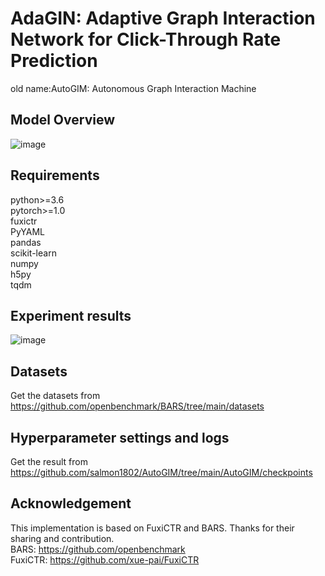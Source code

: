 # AdaGIN: Adaptive Graph Interaction Network for Click-Through Rate Prediction
old name:AutoGIM: Autonomous Graph Interaction Machine
## Model Overview
![image](https://github.com/salmon1802/AdaGIN/assets/73091798/0f29234c-3244-4742-9009-0004007468ec)

## Requirements
python>=3.6  
pytorch>=1.0  
fuxictr  
PyYAML  
pandas  
scikit-learn  
numpy  
h5py  
tqdm  
## Experiment results
![image](https://github.com/salmon1802/AdaGIN/assets/73091798/390a340f-3360-4f94-9378-3b16e46415aa)


## Datasets
Get the datasets from https://github.com/openbenchmark/BARS/tree/main/datasets

## Hyperparameter settings and logs
Get the result from https://github.com/salmon1802/AutoGIM/tree/main/AutoGIM/checkpoints

## Acknowledgement
This implementation is based on FuxiCTR and BARS. Thanks for their sharing and contribution.  
BARS: https://github.com/openbenchmark  
FuxiCTR: https://github.com/xue-pai/FuxiCTR
